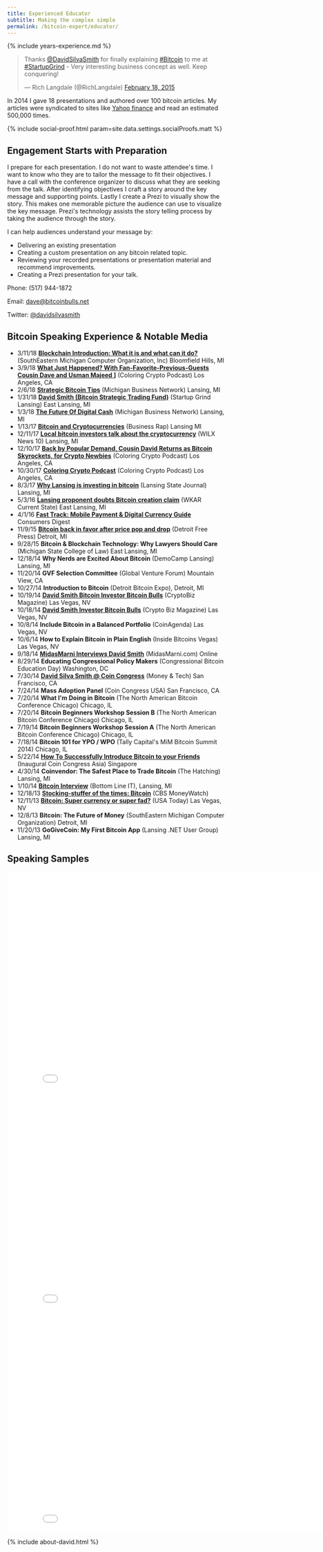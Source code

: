 ```yaml
---
title: Experienced Educator
subtitle: Making the complex simple
permalink: /bitcoin-expert/educator/
---
```


{% include years-experience.md %}

<blockquote class="twitter-tweet" lang="en"><p>Thanks <a href="https://twitter.com/DavidSilvaSmith">@DavidSilvaSmith</a> for finally explaining <a href="https://twitter.com/hashtag/Bitcoin?src=hash">#Bitcoin</a> to me at <a href="https://twitter.com/hashtag/StartupGrind?src=hash">#StartupGrind</a> - Very interesting business concept as well. Keep conquering!</p>&mdash; Rich Langdale (@RichLangdale) <a href="https://twitter.com/RichLangdale/status/568173715709677568">February 18, 2015</a></blockquote>
<script async src="//platform.twitter.com/widgets.js" charset="utf-8"></script>

In 2014 I gave 18 presentations and authored over 100 bitcoin articles. My articles were syndicated to sites like [Yahoo finance](https://www.google.com/search?safe=off&q=site%3Afinance.yahoo.com%20%22david%20smith%22%20bitcoin&rct=j) and read an estimated 500,000 times.

{% include social-proof.html param=site.data.settings.socialProofs.matt %} 

## Engagement Starts with Preparation

I prepare for each presentation. I do not want to waste attendee's time. I want to know who they are to tailor the message to fit their objectives. I have a call with the conference organizer to discuss what they are seeking from the talk. After identifying objectives I craft a story around the key message and supporting points. Lastly I create a Prezi to visually show the story. This makes one memorable picture the audience can use to visualize the key message. Prezi's technology assists the story telling process by taking the audience through the story.

I can help audiences understand your message by:

 * Delivering an existing presentation
 * Creating a custom presentation on any bitcoin related topic.
 * Reviewing your recorded presentations or presentation material and recommend improvements.
 * Creating a Prezi presentation for your talk.

Phone: (517) 944-1872

Email: <dave@bitcoinbulls.net>

Twitter: [@davidsilvasmith](http://www.twitter.com/davidsilvasmith)

## Bitcoin Speaking Experience & Notable Media
* 3/11/18 **[Blockchain Introduction: What it is and what can it do?](https://www.wordpress.semco.org/?p=1533)** (SouthEastern Michigan Computer Organization, Inc) Bloomfield Hills, MI
* 3/9/18 **[What Just Happened? With Fan-Favorite-Previous-Guests Cousin Dave and Usman Majeed ](http://coloringcrypto.com/index.php/2018/03/09/28-flash-episode-what-just-happened-with-fan-favorite-previous-guests-cousin-dave-and-usman-majeed/)]** (Coloring Crypto Podcast) Los Angeles, CA
* 2/6/18 **[Strategic Bitcoin Tips](http://www.michiganbusinessnetwork.com/blog/strategic-bitcoin-tips)** (Michigan Business Network) Lansing, MI
* 1/31/18 **[David Smith (Bitcoin Strategic Trading Fund)](https://www.startupgrind.com/events/details/startup-grind-lansing-presents-david-smith-bitcoin-strategic-trading-fund)** (Startup Grind Lansing) East Lansing, MI
* 1/3/18 **[The Future Of Digital Cash](http://www.michiganbusinessnetwork.com/blog/the-future-of-digital-cash)** (Michigan Business Network) Lansing, MI
* 1/13/17 **[Bitcoin and Cryptocurrencies](https://www.businessrap.biz/single-post/2017/12/13/Business-Rap-December-13-2017)** (Business Rap) Lansing MI
* 12/11/17 **[Local bitcoin investors talk about the cryptocurrency](http://www.wilx.com/content/news/Local-bitcoin-investors-talk-about-the--463497023.html)** (WILX News 10) Lansing, MI
* 12/10/17 **[Back by Popular Demand, Cousin David Returns as Bitcoin Skyrockets, for Crypto Newbies](http://coloringcrypto.com/index.php/2017/12/10/14-back-by-popular-demand-cousin-david-returns-as-bitcoin-skyrockets-for-crypto-newbies/)** (Coloring Crypto Podcast) Los Angeles, CA
* 10/30/17 **[Coloring Crypto Podcast](http://coloringcrypto.com/index.php/2017/10/30/the-origin-of-coloring-crypto-with-cousin-david/)** (Coloring Crypto Podcast) Los Angeles, CA
* 8/3/17 **[Why Lansing is investing in bitcoin](http://www.lansingstatejournal.com/story/news/local/2017/08/03/lansing-investing-invest-investment-bitcoin/497148001/)** (Lansing State Journal) Lansing, MI
* 5/3/16 **[Lansing proponent doubts Bitcoin creation claim](http://wkar.org/post/lansing-proponent-doubts-bitcoin-creation-claim)** (WKAR Current State) East Lansing, MI
* 4/1/16 **[Fast Track: Mobile Payment & Digital Currency Guide](http://www.consumersdigest.com/sub/fast-track-mobile-payment-digital-currency-guide/1)** Consumers Digest
* 11/9/15 **[Bitcoin back in favor after price pop and drop](http://www.freep.com/story/money/business/2015/11/08/bitcoin-back-detroit-after-price-pop-and-drop/75224930/)** (Detroit Free Press) Detroit, MI
* 9/28/15 **Bitcoin & Blockchain Technology: Why Lawyers Should Care** (Michigan State College of Law) East Lansing, MI
* 12/18/14 **Why Nerds are Excited About Bitcoin** (DemoCamp Lansing) Lansing, MI
* 11/20/14 **GVF Selection Committee** (Global Venture Forum) Mountain View, CA
* 10/27/14 **Introduction to Bitcoin** (Detroit Bitcoin Expo), Detroit, MI
* 10/19/14 **[David Smith Bitcoin Investor Bitcoin Bulls](https://www.youtube.com/watch?v=i_4aIKMoVb4)** (CryptoBiz Magazine) Las Vegas, NV
* 10/18/14 **[David Smith Investor Bitcoin Bulls](http://cryptobizmagazine.com/david-smith-investor-bitcoin-bulls/)** (Crypto Biz Magazine) Las Vegas, NV
* 10/8/14 **Include Bitcoin in a Balanced Portfolio** (CoinAgenda) Las Vegas, NV 
* 10/6/14 **How to Explain Bitcoin in Plain English** (Inside Bitcoins Vegas) Las Vegas, NV 
* 9/18/14 **[MidasMarni Interviews David Smith](http://midasmarni.com/event/midasmarni-interviews-david-smith-bitcoinbulls/)** (MidasMarni.com) Online
* 8/29/14 **Educating Congressional Policy Makers** (Congressional Bitcoin Education Day) Washington, DC
* 7/30/14 **[David Silva Smith @ Coin Congress](http://moneyandtech.com/david-silva-smith-of-so-whats-bitcoin-coin-congress/)** (Money & Tech) San Francisco, CA
* 7/24/14 **Mass Adoption Panel** (Coin Congress USA) San Francisco, CA
* 7/20/14 **What I'm Doing in Bitcoin** (The North American Bitcoin Conference Chicago) Chicago, IL
* 7/20/14 **Bitcoin Beginners Workshop Session B** (The North American Bitcoin Conference Chicago) Chicago, IL
* 7/19/14 **Bitcoin Beginners Workshop Session A** (The North American Bitcoin Conference Chicago) Chicago, IL
* 7/18/14 **Bitcoin 101 for YPO / WPO** (Tally Capital's MiM Bitcoin Summit 2014) Chicago, IL
* 5/22/14 **[How To Successfully Introduce Bitcoin to your Friends](https://www.youtube.com/watch?v=e-PXjJLF-bo)** (Inaugural Coin Congress Asia) Singapore
* 4/30/14 **Coinvendor: The Safest Place to Trade Bitcoin** (The Hatching) Lansing, MI
* 1/10/14 **[Bitcoin Interview](http://www.michiganbusinessnetwork.com/radio/2014/01/28/Bottom_Line_IT_S3_David_Smith)** (Bottom Line IT), Lansing, MI
* 12/18/13 **[Stocking-stuffer of the times: Bitcoin](http://www.cbsnews.com/news/stocking-stuffer-of-the-times-bitcoin/)** (CBS MoneyWatch)
* 12/11/13 **[Bitcoin: Super currency or super fad?](http://www.usatoday.com/story/news/nation/2013/12/10/bitcoin-entrepreneurs-seek-mainstream-acceptance/3971121/)** (USA Today) Las Vegas, NV
* 12/8/13 **Bitcoin: The Future of Money** (SouthEastern Michigan Computer Organization) Detroit, MI
* 11/20/13 **GoGiveCoin: My First Bitcoin App** (Lansing .NET User Group) Lansing, MI

## Speaking Samples
<iframe width="854" height="510" src="//www.youtube.com/embed/e-PXjJLF-bo" frameborder="0" allowfullscreen></iframe>
<iframe width="854" height="510" src="//www.youtube.com/embed/EFraiyAD9oY" frameborder="0" allowfullscreen></iframe>
<iframe width="854" height="510" src="//www.youtube.com/embed/vBED1r6LWWg" frameborder="0" allowfullscreen></iframe>

{% include about-david.html %}